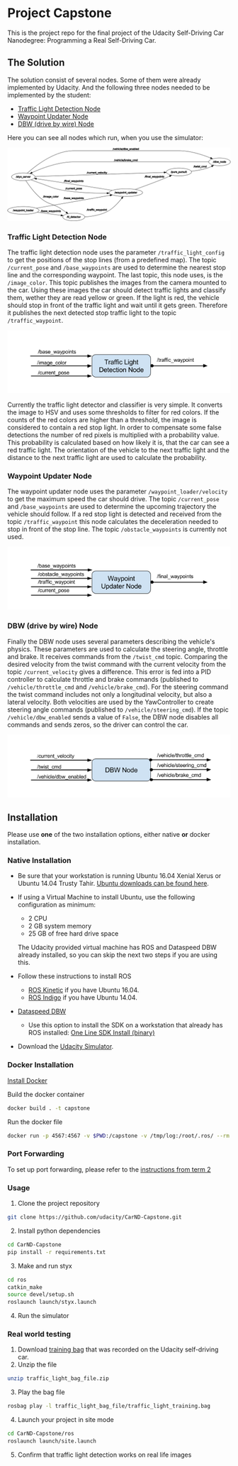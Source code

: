 # Project Capstone

This is the project repo for the final project of the Udacity Self-Driving Car Nanodegree: Programming a Real Self-Driving Car.

## The Solution

The solution consist of several nodes. Some of them were already implemented by Udacity. And the following three nodes needed to be implemented by the student:

- [Traffic Light Detection Node](ros/src/tl_detector/tl_detector.py)
- [Waypoint Updater Node](ros/src/waypoint_updater/waypoint_updater.py)
- [DBW (drive by wire) Node](ros/src/twist_controller/dbw_node.py)

Here you can see all nodes which run, when you use the simulator:

![rosgraph](imgs/rosgraph.png)

### Traffic Light Detection Node

The traffic light detection node uses the parameter `/traffic_light_config` to get the positions of the stop lines (from a predefined map). The topic `/current_pose` and `/base_waypoints` are used to determine the nearest stop line and the corresponding waypoint. The last topic, this node uses, is the `/image_color`. This topic publishes the images from the camera mounted to the car. Using these images the car should detect traffic lights and classify them, wether they are read yellow or green. If the light is red, the vehicle should stop in front of the traffic light and wait until it gets green. Therefore it publishes the next detected stop traffic light to the topic `/traffic_waypoint`.

![tl-detector-ros-graph.png](imgs/tl-detector-ros-graph.png)

Currently the traffic light detector and classifier is very simple. It converts the image to HSV and uses some thresholds to filter for red colors. If the counts of the red colors are higher than a threshold, the image is considered to contain a red stop light. In order to compensate some false detections the number of red pixels is multiplied with a probability value. This probability is calculated based on how likely it is, that the car can see a red traffic light. The orientation of the vehicle to the next traffic light and the distance to the next traffic light are used to calculate the probability.

### Waypoint Updater Node

The waypoint updater node uses the parameter `/waypoint_loader/velocity` to get the maximum speed the car should drive. The topic `/current_pose` and `/base_waypoints` are used to determine the upcoming trajectory the vehicle should follow. If a red stop light is detected and received from the topic `/traffic_waypoint` this node calculates the deceleration needed to stop in front of the stop line. The topic `/obstacle_waypoints` is currently not used.

![waypoint-updater-ros-graph.png](imgs/waypoint-updater-ros-graph.png)

### DBW (drive by wire) Node

Finally the DBW node uses several parameters describing the vehicle's physics. These parameters are used to calculate the steering angle, throttle and brake. It receives commands from the `/twist_cmd` topic. Comparing the desired velocity from the twist command with the current velocity from the topic `/current_velocity` gives a difference. This error is fed into a PID controller to calculate throttle and brake commands (published to `/vehicle/throttle_cmd` and `/vehicle/brake_cmd`). For the steering command the twist command includes not only a longitudinal velocity, but also a lateral velocity. Both velocities are used by the YawController to create steering angle commands (published to `/vehicle/steering_cmd`). If the topic `/vehicle/dbw_enabled` sends a value of `False`, the DBW node disables all commands and sends zeros, so the driver can control the car.

![dbw-node-ros-graph.png](imgs/dbw-node-ros-graph.png)

## Installation

Please use **one** of the two installation options, either native **or** docker installation.

### Native Installation

* Be sure that your workstation is running Ubuntu 16.04 Xenial Xerus or Ubuntu 14.04 Trusty Tahir. [Ubuntu downloads can be found here](https://www.ubuntu.com/download/desktop).
* If using a Virtual Machine to install Ubuntu, use the following configuration as minimum:
  * 2 CPU
  * 2 GB system memory
  * 25 GB of free hard drive space

  The Udacity provided virtual machine has ROS and Dataspeed DBW already installed, so you can skip the next two steps if you are using this.

* Follow these instructions to install ROS
  * [ROS Kinetic](http://wiki.ros.org/kinetic/Installation/Ubuntu) if you have Ubuntu 16.04.
  * [ROS Indigo](http://wiki.ros.org/indigo/Installation/Ubuntu) if you have Ubuntu 14.04.
* [Dataspeed DBW](https://bitbucket.org/DataspeedInc/dbw_mkz_ros)
  * Use this option to install the SDK on a workstation that already has ROS installed: [One Line SDK Install (binary)](https://bitbucket.org/DataspeedInc/dbw_mkz_ros/src/81e63fcc335d7b64139d7482017d6a97b405e250/ROS_SETUP.md?fileviewer=file-view-default)
* Download the [Udacity Simulator](https://github.com/udacity/CarND-Capstone/releases).

### Docker Installation
[Install Docker](https://docs.docker.com/engine/installation/)

Build the docker container
```bash
docker build . -t capstone
```

Run the docker file
```bash
docker run -p 4567:4567 -v $PWD:/capstone -v /tmp/log:/root/.ros/ --rm -it capstone
```

### Port Forwarding
To set up port forwarding, please refer to the [instructions from term 2](https://classroom.udacity.com/nanodegrees/nd013/parts/40f38239-66b6-46ec-ae68-03afd8a601c8/modules/0949fca6-b379-42af-a919-ee50aa304e6a/lessons/f758c44c-5e40-4e01-93b5-1a82aa4e044f/concepts/16cf4a78-4fc7-49e1-8621-3450ca938b77)

### Usage

1. Clone the project repository
```bash
git clone https://github.com/udacity/CarND-Capstone.git
```

2. Install python dependencies
```bash
cd CarND-Capstone
pip install -r requirements.txt
```
3. Make and run styx
```bash
cd ros
catkin_make
source devel/setup.sh
roslaunch launch/styx.launch
```
4. Run the simulator

### Real world testing
1. Download [training bag](https://s3-us-west-1.amazonaws.com/udacity-selfdrivingcar/traffic_light_bag_file.zip) that was recorded on the Udacity self-driving car.
2. Unzip the file
```bash
unzip traffic_light_bag_file.zip
```
3. Play the bag file
```bash
rosbag play -l traffic_light_bag_file/traffic_light_training.bag
```
4. Launch your project in site mode
```bash
cd CarND-Capstone/ros
roslaunch launch/site.launch
```
5. Confirm that traffic light detection works on real life images
